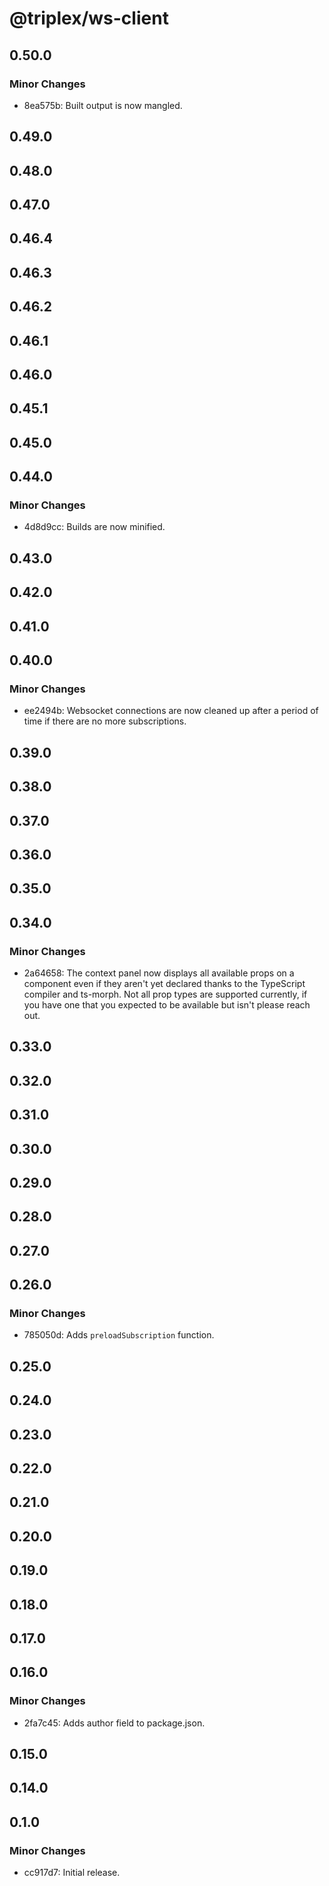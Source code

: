 # @triplex/ws-client

## 0.50.0

### Minor Changes

- 8ea575b: Built output is now mangled.

## 0.49.0

## 0.48.0

## 0.47.0

## 0.46.4

## 0.46.3

## 0.46.2

## 0.46.1

## 0.46.0

## 0.45.1

## 0.45.0

## 0.44.0

### Minor Changes

- 4d8d9cc: Builds are now minified.

## 0.43.0

## 0.42.0

## 0.41.0

## 0.40.0

### Minor Changes

- ee2494b: Websocket connections are now cleaned up after a period of time if
  there are no more subscriptions.

## 0.39.0

## 0.38.0

## 0.37.0

## 0.36.0

## 0.35.0

## 0.34.0

### Minor Changes

- 2a64658: The context panel now displays all available props on a component
  even if they aren't yet declared thanks to the TypeScript compiler and
  ts-morph. Not all prop types are supported currently, if you have one that you
  expected to be available but isn't please reach out.

## 0.33.0

## 0.32.0

## 0.31.0

## 0.30.0

## 0.29.0

## 0.28.0

## 0.27.0

## 0.26.0

### Minor Changes

- 785050d: Adds `preloadSubscription` function.

## 0.25.0

## 0.24.0

## 0.23.0

## 0.22.0

## 0.21.0

## 0.20.0

## 0.19.0

## 0.18.0

## 0.17.0

## 0.16.0

### Minor Changes

- 2fa7c45: Adds author field to package.json.

## 0.15.0

## 0.14.0

## 0.1.0

### Minor Changes

- cc917d7: Initial release.
